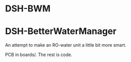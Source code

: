 # DSH-BWM
# DSH-BetterWaterManager
An attempt to make an RO-water unit a little bit more smart. 

PCB in boards/.
The rest is code.
